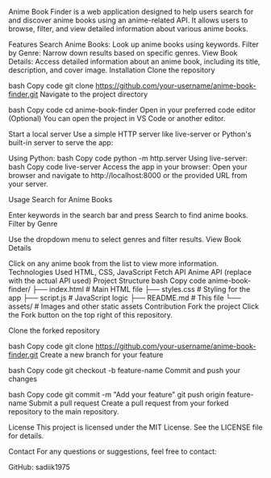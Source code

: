 


Anime Book Finder is a web application designed to help users search for and discover anime books using an anime-related API. It allows users to browse, filter, and view detailed information about various anime books.

Features
Search Anime Books: Look up anime books using keywords.
Filter by Genre: Narrow down results based on specific genres.
View Book Details: Access detailed information about an anime book, including its title, description, and cover image.
Installation
Clone the repository

bash
Copy code
git clone https://github.com/your-username/anime-book-finder.git
Navigate to the project directory

bash
Copy code
cd anime-book-finder
Open in your preferred code editor
(Optional) You can open the project in VS Code or another editor.

Start a local server
Use a simple HTTP server like live-server or Python's built-in server to serve the app:

Using Python:
bash
Copy code
python -m http.server
Using live-server:
bash
Copy code
live-server
Access the app in your browser:
Open your browser and navigate to http://localhost:8000 or the provided URL from your server.

Usage
Search for Anime Books

Enter keywords in the search bar and press Search to find anime books.
Filter by Genre

Use the dropdown menu to select genres and filter results.
View Book Details

Click on any anime book from the list to view more information.
Technologies Used
HTML, CSS, JavaScript
Fetch API
Anime API (replace with the actual API used)
Project Structure
bash
Copy code
anime-book-finder/
├── index.html          # Main HTML file
├── styles.css          # Styling for the app
├── script.js           # JavaScript logic
├── README.md           # This file
└── assets/             # Images and other static assets
Contribution
Fork the project
Click the Fork button on the top right of this repository.

Clone the forked repository

bash
Copy code
git clone https://github.com/your-username/anime-book-finder.git
Create a new branch for your feature

bash
Copy code
git checkout -b feature-name
Commit and push your changes

bash
Copy code
git commit -m "Add your feature"
git push origin feature-name
Submit a pull request
Create a pull request from your forked repository to the main repository.

License
This project is licensed under the MIT License. See the LICENSE file for details.

Contact
For any questions or suggestions, feel free to contact:

GitHub: sadiik1975
